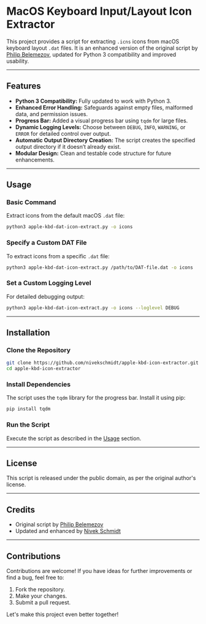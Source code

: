
# MacOS Keyboard Input/Layout Icon Extractor

This project provides a script for extracting `.icns` icons from macOS keyboard layout `.dat` files. It is an enhanced version of the original script by [Philip Belemezov](https://github.com/phible), updated for Python 3 compatibility and improved usability.

---

## **Features**
- **Python 3 Compatibility:** Fully updated to work with Python 3.
- **Enhanced Error Handling:** Safeguards against empty files, malformed data, and permission issues.
- **Progress Bar:** Added a visual progress bar using `tqdm` for large files.
- **Dynamic Logging Levels:** Choose between `DEBUG`, `INFO`, `WARNING`, or `ERROR` for detailed control over output.
- **Automatic Output Directory Creation:** The script creates the specified output directory if it doesn’t already exist.
- **Modular Design:** Clean and testable code structure for future enhancements.

---

## **Usage**

### **Basic Command**
Extract icons from the default macOS `.dat` file:
```bash
python3 apple-kbd-dat-icon-extract.py -o icons
```

### **Specify a Custom DAT File**
To extract icons from a specific `.dat` file:
```bash
python3 apple-kbd-dat-icon-extract.py /path/to/DAT-file.dat -o icons
```

### **Set a Custom Logging Level**
For detailed debugging output:
```bash
python3 apple-kbd-dat-icon-extract.py -o icons --loglevel DEBUG
```

---

## **Installation**

### **Clone the Repository**
```bash
git clone https://github.com/nivekschmidt/apple-kbd-icon-extractor.git
cd apple-kbd-icon-extractor
```

### **Install Dependencies**
The script uses the `tqdm` library for the progress bar. Install it using pip:
```bash
pip install tqdm
```

### **Run the Script**
Execute the script as described in the [Usage](#usage) section.

---

## **License**
This script is released under the public domain, as per the original author's license.

---

## **Credits**
- Original script by [Philip Belemezov](https://github.com/phible)
- Updated and enhanced by [Nivek Schmidt](https://github.com/nivekschmidt)

---

## **Contributions**
Contributions are welcome! If you have ideas for further improvements or find a bug, feel free to:
1. Fork the repository.
2. Make your changes.
3. Submit a pull request.

Let's make this project even better together!

